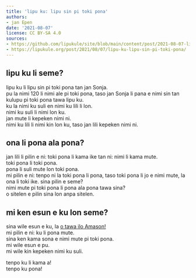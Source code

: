 ```yaml
---
title: 'lipu ku: lipu sin pi toki pona'
authors:
- jan Epen
date: '2021-08-07'
license: CC BY-SA 4.0
sources:
- https://github.com/lipukule/site/blob/main/content/post/2021-08-07-lipu_ku.md
- https://lipukule.org/post/2021/08/07/lipu-ku-lipu-sin-pi-toki-pona/
---
```


## lipu ku li seme?

lipu ku li lipu sin pi toki pona tan jan Sonja.  
pu la nimi 120 li nimi ale pi toki pona, taso jan Sonja li pana e nimi sin tan kulupu pi toki pona tawa lipu ku.  
ku la nimi ku suli en nimi ku lili li lon.  
nimi ku suli li nimi lon ku.  
jan mute li kepeken nimi ni.  
nimi ku lili li nimi kin lon ku, taso jan lili kepeken nimi ni.

## ona li pona ala pona?
jan lili li pilin e ni: toki pona li kama ike tan ni: nimi li kama mute.  
toki pona li toki pona.  
pona li suli mute lon toki pona.  
mi pilin e ni: tenpo ni la toki pona li pona, taso toki pona li jo e nimi mute, la ona li toki ike. sina pilin e seme?  
nimi mute pi toki pona li pona ala pona tawa sina?  
o sitelen e pilin sina lon anpa sitelen.

## mi ken esun e ku lon seme?
sina wile esun e ku, la [o tawa ilo Amason!](https://www.amazon.com/gp/product/0978292367/ref=ppx_yo_dt_b_asin_title_o00_s00?ie=UTF8&psc=1)  
mi pilin e ni: ku li pona mute.  
sina ken kama sona e nimi mute pi toki pona.  
mi wile esun e pu.  
mi wile kin kepeken nimi ku suli.

tenpo ku li kama a!  
tenpo ku pona!